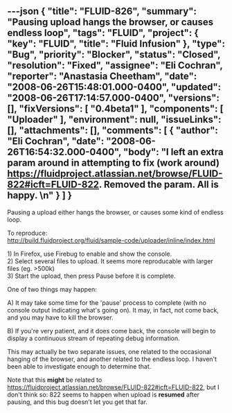 ---json
{
  "title": "FLUID-826",
  "summary": "Pausing upload hangs the browser, or causes endless loop",
  "tags": "FLUID",
  "project": {
    "key": "FLUID",
    "title": "Fluid Infusion"
  },
  "type": "Bug",
  "priority": "Blocker",
  "status": "Closed",
  "resolution": "Fixed",
  "assignee": "Eli Cochran",
  "reporter": "Anastasia Cheetham",
  "date": "2008-06-26T15:48:01.000-0400",
  "updated": "2008-06-26T17:14:57.000-0400",
  "versions": [],
  "fixVersions": [
    "0.4beta1"
  ],
  "components": [
    "Uploader"
  ],
  "environment": null,
  "issueLinks": [],
  "attachments": [],
  "comments": [
    {
      "author": "Eli Cochran",
      "date": "2008-06-26T16:54:32.000-0400",
      "body": "I left an extra param around in attempting to fix (work around) <https://fluidproject.atlassian.net/browse/FLUID-822#icft=FLUID-822>. Removed the param. All is happy.&#x20;\n"
    }
  ]
}
---
Pausing a upload either hangs the browser, or causes some kind of endless loop.

To reproduce:\
<http://build.fluidproject.org/fluid/sample-code/uploader/inline/index.html>

1\) In Firefox, use Firebug to enable and show the console.\
2\) Select several files to upload. It seems more reproducable with larger files (eg. >500k)\
3\) Start the upload, then press Pause before it is complete.

One of two things may happen:

A) It may take some time for the 'pause' process to complete (with no console output indicating what's going on). It may, in fact, not come back, and you may have to kill the browser.

B) If you're very patient, and it does come back, the console will begin to display a continuous stream of repeating debug information.

This may actually be two separate issues, one related to the occasional hanging of the browser, and another related to the endless loop. I haven't been able to investigate enough to determine that.

Note that this **might** be related to <https://fluidproject.atlassian.net/browse/FLUID-822#icft=FLUID-822>, but I don't think so: 822 seems to happen when upload is **resumed** after pausing, and this bug doesn't let you get that far.

        